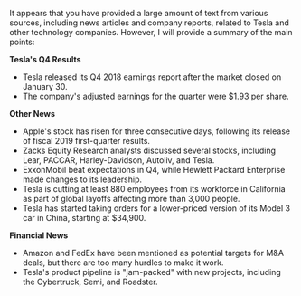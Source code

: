 It appears that you have provided a large amount of text from various sources, including news articles and company reports, related to Tesla and other technology companies. However, I will provide a summary of the main points:

**Tesla's Q4 Results**

* Tesla released its Q4 2018 earnings report after the market closed on January 30.
* The company's adjusted earnings for the quarter were $1.93 per share.

**Other News**

* Apple's stock has risen for three consecutive days, following its release of fiscal 2019 first-quarter results.
* Zacks Equity Research analysts discussed several stocks, including Lear, PACCAR, Harley-Davidson, Autoliv, and Tesla.
* ExxonMobil beat expectations in Q4, while Hewlett Packard Enterprise made changes to its leadership.
* Tesla is cutting at least 880 employees from its workforce in California as part of global layoffs affecting more than 3,000 people.
* Tesla has started taking orders for a lower-priced version of its Model 3 car in China, starting at $34,900.

**Financial News**

* Amazon and FedEx have been mentioned as potential targets for M&A deals, but there are too many hurdles to make it work.
* Tesla's product pipeline is "jam-packed" with new projects, including the Cybertruck, Semi, and Roadster.